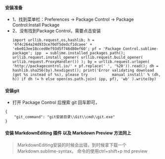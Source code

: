 #### 安装准备
* 1、找到菜单栏：Preferences → Package Control → Package Control:Install Package
* 2、没有找到Package Control，需要点击安装
   ```
   import urllib.request,os,hashlib; h = '6f4c264a24d933ce70df5dedcf1dcaee' + 'ebe013ee18cced0ef93d5f746d80ef60'; pf = 'Package Control.sublime-package'; ipp  = sublime.installed_packages_path(); urllib.request.install_opener( urllib.request.build_opener( urllib.request.ProxyHandler()) ); by = urllib.request.urlopen( 'http://packagecontrol.io/' + pf.replace(' ', '%20')).read(); dh = hashlib.sha256(by).hexdigest(); print('Error validating download (got %s instead of %s), please try           manual install' % (dh, h)) if dh != h else open(os.path.join( ipp, pf), 'wb' ).write(by)
   ```

#### 安装git
* 打开 Package Control 后搜索 git 回车即可，
```
{
    "git_command": "git安装目录\\Git\\cmd\\git.exe"
}
```

#### 安装 MarkdownEditing 插件 以及 Markdown Preview 方法同上
> MarkdownEditing安装的时候会出错，到时候拿下载一个 Markdown.sublime-syntax。
> 命令的使用ctrl+shift+p  md preview

#### 